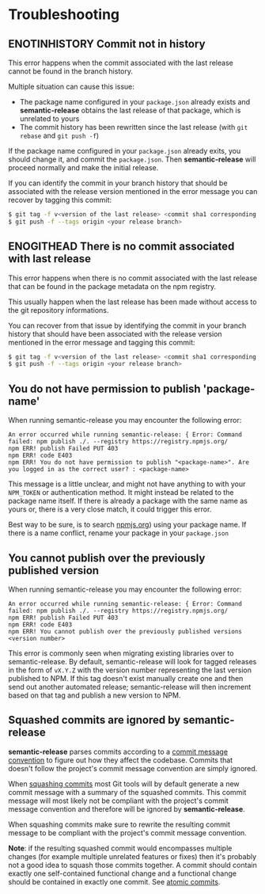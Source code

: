 # Troubleshooting

## ENOTINHISTORY Commit not in history

This error happens when the commit associated with the last release cannot be found in the branch history.

Multiple situation can cause this issue:
- The package name configured in your `package.json` already exists and **semantic-release** obtains the last release of that package, which is unrelated to yours
- The commit history has been rewritten since the last release (with `git rebase` and `git push -f`)

If the package name configured in your `package.json` already exits, you should change it, and commit the `package.json`. Then **semantic-release** will proceed normally and make the initial release.

If you can identify the commit in your branch history that should be associated with the release version mentioned in the error message you can recover by tagging this commit:

```bash
$ git tag -f v<version of the last release> <commit sha1 corresponding to last release>
$ git push -f --tags origin <your release branch>
```

## ENOGITHEAD There is no commit associated with last release

This error happens when there is no commit associated with the last release that can be found in the package metadata on the npm registry.

This usually happen when the last release has been made without access to the git repository informations.

You can recover from that issue by identifying the commit in your branch history that should have been associated with the release version mentioned in the error message and tagging this commit:

```bash
$ git tag -f v<version of the last release> <commit sha1 corresponding to last release>
$ git push -f --tags origin <your release branch>
```

## You do not have permission to publish 'package-name'

When running semantic-release you may encounter the following error:

```
An error occurred while running semantic-release: { Error: Command failed: npm publish ./. --registry https://registry.npmjs.org/
npm ERR! publish Failed PUT 403
npm ERR! code E403
npm ERR! You do not have permission to publish "<package-name>". Are you logged in as the correct user? : <package-name>
```

This message is a little unclear, and might not have anything to with your `NPM_TOKEN` or authentication method. It might instead be related to the package name itself. If there is already a package with the same name as yours or, there is a very close match, it could trigger this error.

Best way to be sure, is to search [npmjs.org](https://www.npmjs.com/)) using your package name. If there is a name conflict, rename your package in your `package.json`

## You cannot publish over the previously published version

When running semantic-release you may encounter the following error:

```
An error occurred while running semantic-release: { Error: Command failed: npm publish ./. --registry https://registry.npmjs.org/
npm ERR! publish Failed PUT 403
npm ERR! code E403
npm ERR! You cannot publish over the previously published versions <version number>
```

This error is commonly seen when migrating existing libraries over to semantic-release. By default, semantic-release will look for tagged releases in the form of `vX.Y.Z` with the version number representing the last version published to NPM. If this tag doesn't exist manually create one and then send out another automated release; semantic-release will then increment based on that tag and publish a new version to NPM.

## Squashed commits are ignored by **semantic-release**

**semantic-release** parses commits according to a [commit message convention](https://github.com/semantic-release/semantic-release#commit-message-format) to figure out how they affect the codebase. Commits that doesn't follow the project's commit message convention are simply ignored.

When [squashing commits](https://git-scm.com/book/en/v2/Git-Tools-Rewriting-History#_squashing) most Git tools will by default generate a new commit message with a summary of the squashed commits. This commit message will most likely not be compliant with the project's commit message convention and therefore will be ignored by **semantic-release**.

When squashing commits make sure to rewrite the resulting commit message to be compliant with the project's commit message convention.

**Note**: if the resulting squashed commit would encompasses multiple changes (for example multiple unrelated features or fixes) then it's probably not a good idea to squash those commits together. A commit should contain exactly one self-contained functional change and a functional change should be contained in exactly one commit. See [atomic commits](https://en.wikipedia.org/wiki/Atomic_commit).
